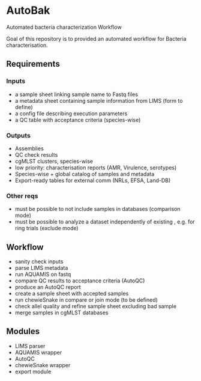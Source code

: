 # AutoBak
Automated bacteria characterization Workflow

Goal of this repository is to provided an automated workflow 
for Bacteria characterisation.

## Requirements

### Inputs
* a sample sheet linking sample name to Fastq files
* a metadata sheet containing sample information from LIMS (form to define)
* a config file describing execution parameters 
* a QC table with acceptance criteria (species-wise)

### Outputs
* Assemblies
* QC check results
* cgMLST clusters, species-wise
* low priority: characterisation reports (AMR, Virulence, serotypes)
* Species-wise  + global catalog of samples and metadata
* Export-ready tables for external comm (NRLs, EFSA, Land-DB)

### Other reqs
* must be possible to not include samples in databases (comparison mode)
* must be possible to analyze a dataset independently of existing , e.g. for ring trials (exclude mode)

## Workflow 
* sanity check inputs
* parse LIMS metadata
* run AQUAMIS on fastq
* compare QC results to acceptance criteria (AutoQC)
* produce an AutoQC report
* create a sample sheet with accepted samples
* run chewieSnake in compare or join mode (to be defined)
* check allel quality and refine sample sheet excluding bad sample
* merge samples in cgMLST databases

## Modules
* LIMS parser
* AQUAMIS wrapper
* AutoQC
* chewieSnake wrapper
* export module

